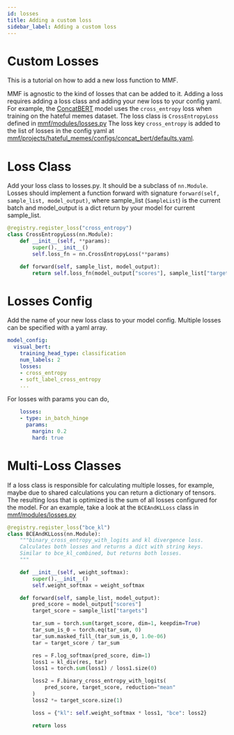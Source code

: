 ```yaml
---
id: losses
title: Adding a custom loss
sidebar_label: Adding a custom loss
---
```


# Custom Losses

This is a tutorial on how to add a new loss function to MMF.

MMF is agnostic to the kind of losses that can be added to it.
Adding a loss requires adding a loss class and adding your new loss to your config yaml.
For example, the [ConcatBERT](https://github.com/facebookresearch/mmf/blob/master/website/docs/tutorials/concat_bert_tutorial.md) model uses the `cross_entropy` loss when training on the hateful memes dataset.
The loss class is `CrossEntropyLoss` defined in [mmf/modules/losses.py](https://github.com/facebookresearch/mmf/blob/master/mmf/modules/losses.py)
The loss key `cross_entropy` is added to the list of losses in the config yaml at [mmf/projects/hateful_memes/configs/concat_bert/defaults.yaml](https://github.com/facebookresearch/mmf/blob/15fa63071bfaed56db43deba871cfec76439c66f/projects/others/concat_bert/hateful_memes/defaults.yaml#L11).


# Loss Class

Add your loss class to losses.py. It should be a subclass of `nn.Module`.
Losses should implement a function forward with signature `forward(self, sample_list, model_output)`,
where sample_list (`SampleList`) is the current batch and model_output is a dict return by your model for current sample_list.

```python
@registry.register_loss("cross_entropy")
class CrossEntropyLoss(nn.Module):
    def __init__(self, **params):
        super().__init__()
        self.loss_fn = nn.CrossEntropyLoss(**params)

    def forward(self, sample_list, model_output):
        return self.loss_fn(model_output["scores"], sample_list["targets"])
```

# Losses Config

Add the name of your new loss class to your model config.
Multiple losses can be specified with a yaml array.

```yaml
model_config:
  visual_bert:
    training_head_type: classification
    num_labels: 2
    losses:
    - cross_entropy
    - soft_label_cross_entropy
    ...
```

For losses with params you can do,

```yaml
    losses:
    - type: in_batch_hinge
      params:
        margin: 0.2
        hard: true
```

# Multi-Loss Classes

If a loss class is responsible for calculating multiple losses, for example, maybe due to shared calculations you can return a dictionary of tensors.
The resulting loss that is optimized is the sum of all losses configured for the model.
For an example, take a look at the `BCEAndKLLoss` class in [mmf/modules/losses.py](https://github.com/facebookresearch/mmf/blob/master/mmf/modules/losses.py)

```python
@registry.register_loss("bce_kl")
class BCEAndKLLoss(nn.Module):
    """binary_cross_entropy_with_logits and kl divergence loss.
    Calculates both losses and returns a dict with string keys.
    Similar to bce_kl_combined, but returns both losses.
    """

    def __init__(self, weight_softmax):
        super().__init__()
        self.weight_softmax = weight_softmax

    def forward(self, sample_list, model_output):
        pred_score = model_output["scores"]
        target_score = sample_list["targets"]

        tar_sum = torch.sum(target_score, dim=1, keepdim=True)
        tar_sum_is_0 = torch.eq(tar_sum, 0)
        tar_sum.masked_fill_(tar_sum_is_0, 1.0e-06)
        tar = target_score / tar_sum

        res = F.log_softmax(pred_score, dim=1)
        loss1 = kl_div(res, tar)
        loss1 = torch.sum(loss1) / loss1.size(0)

        loss2 = F.binary_cross_entropy_with_logits(
            pred_score, target_score, reduction="mean"
        )
        loss2 *= target_score.size(1)

        loss = {"kl": self.weight_softmax * loss1, "bce": loss2}

        return loss
```
